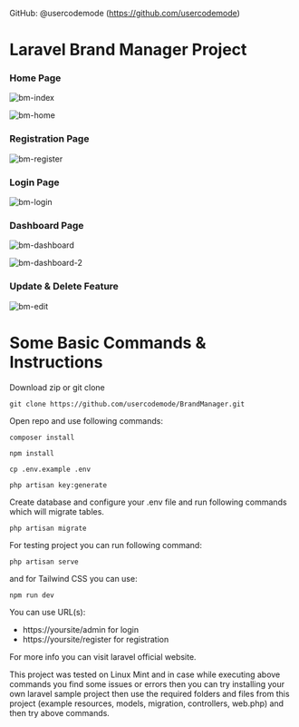 GitHub: @usercodemode (https://github.com/usercodemode)

<h1>Laravel Brand Manager Project</h1>

<h3>Home Page</h3>

![bm-index](https://github.com/usercodemode/brandManager/assets/147582140/341c13dd-1a87-465e-8d3b-2eb550e43fd8)

![bm-home](https://github.com/usercodemode/brandManager/assets/147582140/fa5dc818-0288-471e-b009-d25df55b5976)

<h3>Registration Page</h3>

![bm-register](https://github.com/usercodemode/brandManager/assets/147582140/9331cf8f-2d78-4e1a-bbad-78b0f54fd3c8)

<h3>Login Page</h3>

![bm-login](https://github.com/usercodemode/brandManager/assets/147582140/fd1eddea-d749-477f-ad90-5c073d81da1d)

<h3>Dashboard Page</h3>

![bm-dashboard](https://github.com/usercodemode/brandManager/assets/147582140/662861fe-b287-45c8-a5ff-aba31f2b3279)

![bm-dashboard-2](https://github.com/usercodemode/brandManager/assets/147582140/3f46d26b-faa2-44f8-a81a-8caa15598bc6)

<h3>Update & Delete Feature</h3>

![bm-edit](https://github.com/usercodemode/brandManager/assets/147582140/aebf17c1-e89d-4a6d-804a-21dcaebc7234)

<h1>Some Basic Commands & Instructions</h1>

Download zip or git clone

```
git clone https://github.com/usercodemode/BrandManager.git
```

Open repo and use following commands:

```
composer install
```

```
npm install
```

```
cp .env.example .env
```

```
php artisan key:generate
```

Create database and configure your .env file and run following commands which will
migrate tables.

```
php artisan migrate
```
For testing project you can run following command:

```
php artisan serve
```

and for Tailwind CSS you can use:

```
npm run dev
```

You can use URL(s):
- https://yoursite/admin for login
- https://yoursite/register for registration


For more info you can visit laravel official website.

This project was tested on Linux Mint and in case while executing above commands you find some issues or errors then you can try installing your own laravel sample project then use the required folders and files from this project (example resources, models, migration, controllers, web.php)
and then try above commands.
